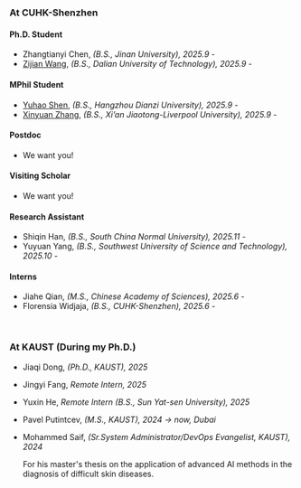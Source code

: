 # 


### At CUHK-Shenzhen

#### Ph.D. Student

- Zhangtianyi Chen, *(B.S., Jinan University), 2025.9 -* 
- [Zijian Wang](https://zephyr-wang-personal.github.io/), *(B.S., Dalian University of Technology), 2025.9 -* 

#### MPhil Student

- [Yuhao Shen](http://yuhos16.github.io), *(B.S., Hangzhou Dianzi University), 2025.9 -* 
- [Xinyuan Zhang](https://xinyuanzhang1126.github.io/), *(B.S., Xi’an Jiaotong-Liverpool University), 2025.9 -* 

#### Postdoc

- We want you!

#### Visiting Scholar

- We want you!

#### Research Assistant

- Shiqin Han, *(B.S., South China Normal University), 2025.11 -* 
- Yuyuan Yang, *(B.S., Southwest University of Science and Technology), 2025.10 -*

#### Interns

- Jiahe Qian, *(M.S., Chinese Academy of Sciences), 2025.6 -* 
- Florensia Widjaja, *(B.S., CUHK-Shenzhen), 2025.6 -* 

<br>

### At KAUST (During my Ph.D.)

- Jiaqi Dong, *(Ph.D., KAUST), 2025*

- Jingyi Fang, *Remote Intern, 2025* 

- Yuxin He, *Remote Intern (B.S., Sun Yat-sen University), 2025* 

- Pavel Putintcev, *(M.S., KAUST), 2024 -> now, Dubai*

- Mohammed Saif, *(Sr.System Administrator/DevOps Evangelist, KAUST), 2024*

  For his master's thesis on the application of advanced AI methods in the diagnosis of difficult skin diseases.

